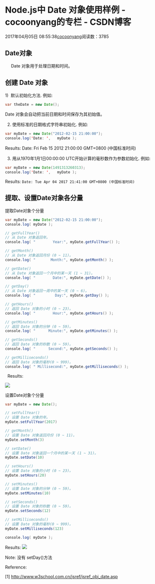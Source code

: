 # Node.js中 Date 对象使用样例 - cocoonyang的专栏 - CSDN博客





2017年04月05日 08:55:38[cocoonyang](https://me.csdn.net/cocoonyang)阅读数：3785








## Date对象

     Date 对象用于处理日期和时间。





## 创建 Date 对象

1)  默认初始化方法. 例如: 


```java
var theDate = new Date();
```
Date 对象会自动把当前日期和时间保存为其初始值。




2) 使用标准的日期格式字符串初始化. 例如: 


```java
var myDate = new Date("2012-02-15 21:00:00");
console.log('Date: ',   myDate );
```
Results:
Date: Fri Feb 15 2012 21:00:00 GMT+0800 (中国标准时间)




3) 用从1970年1月1日00:00:00 UTC开始计算的毫秒数作为参数初始化. 例如:  

```java
var myDate = new Date(1491313260313);
console.log('Date: ',   myDate );
```

Results:
`Date: Tue Apr 04 2017 21:41:00 GMT+0800 (中国标准时间)`

## 提取、设置Date对象各分量

提取Date对象个分量

```java
var myDate = new Date("2012-02-15 21:00:00");  
console.log( myDate );  

// getFullYear()
// 从 Date 对象返回年。
console.log( "        Year:", myDate.getFullYear() ); 

// getMonth() 
// 从 Date 对象返回月份 (0 ~ 11)。
console.log( "       Month:", myDate.getMonth() ); 

// getDate()
// 从 Date 对象返回一个月中的某一天 (1 ~ 31)。
console.log( "        Date:", myDate.getDate() ); 

// getDay()
// 从 Date 对象返回一周中的某一天 (0 ~ 6)。
console.log( "         Day:", myDate.getDay() ); 

// getHours()
// 返回 Date 对象的小时 (0 ~ 23)。
console.log( "        Hour:", myDate.getHours() ); 

// getMinutes()
// 返回 Date 对象的分钟 (0 ~ 59)。
console.log( "      Minute:", myDate.getMinutes() ); 

// getSeconds()
// 返回 Date 对象的秒数 (0 ~ 59)。
console.log( "      Second:", myDate.getSeconds() ); 

// getMilliseconds()
// 返回 Date 对象的毫秒(0 ~ 999)。
console.log( " Millisecond:", myDate.getMilliseconds() );
```

  Results: 

![](https://img-blog.csdn.net/20180226122309486)





设置Date对象个分量


```java
var myDate = new Date();

// setFullYear()
// 设置 Date 对象的年。
myDate.setFullYear(2017)

// getMonth() 
// 设置 Date 对象返回月份 (0 ~ 11)。
myDate.setMonth(3)

// setDate()
// 设置 Date 对象返回一个月中的某一天 (1 ~ 31)。
myDate.setDate(10) 

// setHours()
// 设置 Date 对象的小时 (0 ~ 23)。
myDate.setHours(20) 

// setMinutes()
// 设置 Date 对象的分钟 (0 ~ 59)。
myDate.setMinutes(10)

// setSeconds()
// 设置 Date 对象的秒数 (0 ~ 59)。
myDate.setSeconds(12)

// setMilliseconds()
// 设置 Date 对象的毫秒(0 ~ 999)。
myDate.setMilliseconds(123)

console.log( myDate );
```
Results:
![](https://img-blog.csdn.net/20180226124107155)


Note: 没有 setDay()方法







Reference:

[1] http://www.w3school.com.cn/jsref/jsref_obj_date.asp









